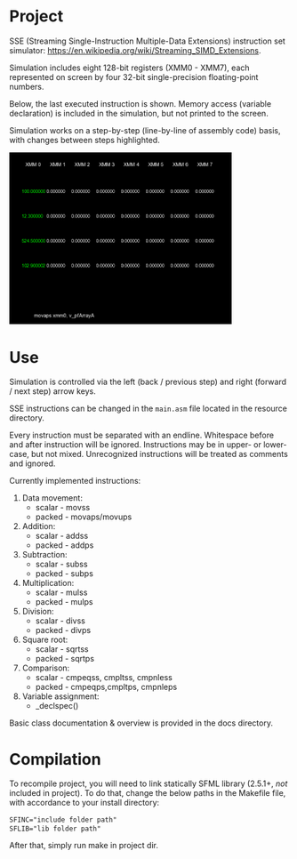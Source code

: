 # Project

SSE (Streaming Single-Instruction Multiple-Data Extensions) instruction set simulator:
https://en.wikipedia.org/wiki/Streaming_SIMD_Extensions.

Simulation includes eight 128-bit registers (XMM0 - XMM7), each represented on screen by four 32-bit single-precision floating-point numbers.

Below, the last executed instruction is shown.
Memory access (variable declaration) is included in the simulation, but not printed to the screen.

Simulation works on a step-by-step (line-by-line of assembly code) basis, with changes between steps highlighted.

<img src="resource/demo.png" width="400">

# Use
Simulation is controlled via the left (back / previous step) and right (forward / next step) arrow keys.

SSE instructions can be changed in the `main.asm` file located in the resource directory.

Every instruction must be separated with an endline.
Whitespace before and after instruction will be ignored.
Instructions may be in upper- or lower-case, but not mixed.
Unrecognized instructions will be treated as comments and ignored.

Currently implemented instructions:
1. Data movement:
    * scalar - movss
    * packed - movaps/movups
1. Addition:
    * scalar - addss
    * packed - addps
1. Subtraction:
    * scalar - subss
    * packed - subps
1. Multiplication:
    * scalar - mulss
    * packed - mulps
1. Division:
    * scalar - divss
    * packed - divps
1. Square root:
    * scalar - sqrtss
    * packed - sqrtps
1. Comparison:
    * scalar - cmpeqss, cmpltss, cmpnless
    * packed - cmpeqps,cmpltps, cmpnleps
1. Variable assignment:
    * _declspec()

Basic class documentation & overview is provided in the docs directory.

# Compilation
To recompile project, you will need to link statically SFML library (2.5.1+, *not* included in project).
To do that, change the below paths in the Makefile file, with accordance to your install directory:
```
SFINC="include folder path"
SFLIB="lib folder path"
```
After that, simply run make in project dir.